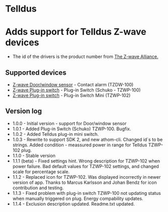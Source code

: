 # Telldus

# Adds support for Telldus Z-wave devices
* The id of the drivers is the product number from [The Z-wave Alliance.](https://products.z-wavealliance.org/products/)
## Supported devices
* [Z-wave Door/window sensor](https://products.z-wavealliance.org/products/1455/) - Contact alarm (TZDW-100)
* [Z-wave Plug-in switch](https://products.z-wavealliance.org/products/1536/) - Plug-in Switch (Schuko - TZWP-100)
* [Z-wave Plug-in switch](https://products.z-wavealliance.org/products/2892) - Plug-in Switch Mini (TZWP-102)

## Version log
* 1.0.0 - Initial version - support for Door/window sensor
* 1.0.1 - Added Plug-in Switch (Schuko) TZWP-100. Bugfix.
* 1.0.2 - Added Telldus plug-in mini switch.
* 1.0.3 - Rewrite to support SDK 2, and new athom-cli. Changed id´s to be strings. Added condition - meassured power in range for Telldus TZWP-102 plug.
* 1.1.0 - Stable version
* 1.1.1 (beta) - Fixed settings hint. Wrong description for TZWP-102 when power failure. Bad default values for TZWP-102 settings, and changed scale for percentage scale.
* 1.1.2 - Replaced icon for TZWP-102. Was displayed incorrectly in newer version of app. Thanks to Marcus Karlsson and Johan Bendz for icon contribution and testing.
* 1.1.3 - Fixed problem with plug-in switch TZWP-100 not updating status when manually triggered on plug. Energy compability updates.
* 1.1.4 - Exclusion description updated. Readme.txt updated.